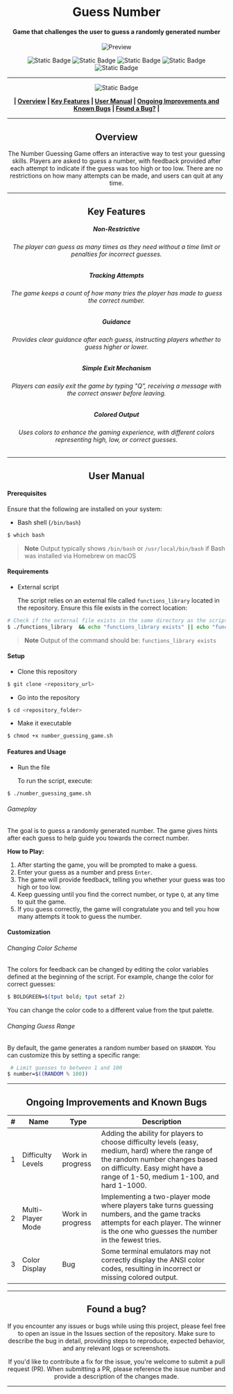 <div align="center">

# Guess Number
####  Game that challenges the user to guess a randomly generated number

![Preview](../../Images/guess_number_game.gif)

![Static Badge](https://img.shields.io/badge/fedora-lightblue%20%20%20%20%20%20%20%20%20%20?style=for-the-badge&logo=fedora&logoColor=lightblue&logoSize=auto&labelColor=black)  ![Static Badge](https://img.shields.io/badge/redhat-darkred%20%20%20%20%20%20?style=for-the-badge&logo=redhat&logoColor=darkred&logoSize=auto&labelColor=black) ![Static Badge](https://img.shields.io/badge/ubuntu-orange?style=for-the-badge&logo=ubuntu&logoColor=orange&logoSize=auto&labelColor=black) ![Static Badge](https://img.shields.io/badge/debian-gray?style=for-the-badge&logo=debian&logoColor=white&logoSize=auto&labelColor=black) ![Static Badge](https://img.shields.io/badge/macos-darkviolet?style=for-the-badge&logo=apple&logoColor=darkviolet&logoSize=auto&labelColor=black)



------------


![Static Badge](https://img.shields.io/badge/Table%20%20%20%20%20%20%20%20%20%20%20of%20%20%20%20%20%20%20%20%20%20Contents-blue?style=for-the-badge&logoColor=darkviolet)

**| [Overview](#overview) | [Key Features](#key-features) | [User Manual](#user-manual) | [Ongoing Improvements and Known Bugs](#ongoing-improvements-and-known-bugs) | [Found a Bug?](#found-a-bug) |**





------------



## Overview
The Number Guessing Game offers an interactive way to test your guessing skills. Players are asked to guess a number, with feedback provided after each attempt to indicate if the guess was too high or too low. There are no restrictions on how many attempts can be made, and users can quit at any time.


------------



## Key Features
##### Non-Restrictive
###### The player can guess as many times as they need without a time limit or penalties for incorrect guesses.
##### Tracking Attempts
###### The game keeps a count of how many tries the player has made to guess the correct number.
##### Guidance
###### Provides clear guidance after each guess, instructing players whether to guess higher or lower.
##### Simple Exit Mechanism
###### Players can easily exit the game by typing "Q", receiving a message with the correct answer before leaving.
##### Colored Output
###### Uses colors to enhance the gaming experience, with different colors representing high, low, or correct guesses.



------------



## User Manual
</div>

#### Prerequisites
Ensure that the following are installed on your system:
- Bash shell (`/bin/bash`)
 ```bash
$ which bash
```
> **Note**
> Output typically shows `/bin/bash` or `/usr/local/bin/bash` if Bash was installed via Homebrew on macOS

####  Requirements

- External script

  The script relies on an external file called `functions_library` located in the repository. Ensure this file exists in the correct location:
```bash
# Check if the external file exists in the same directory as the script:
$ ./functions_library  && echo "functions_library exists" || echo "functions_library is missing"
```
> **Note**
> Output of the command should be: `functions_library exists`

####  Setup
- Clone this repository
 ```bash
$ git clone <repository_url>
```
- Go into the repository
 ```bash
$ cd <repository_folder>
```
- Make it executable
 ```bash
$ chmod +x number_guessing_game.sh
```

####   Features and Usage
- Run the file

  To run the script, execute:
```bash
$ ./number_guessing_game.sh
```


######  Gameplay

The goal is to guess a randomly generated number. The game gives hints after each guess to help guide you towards the correct number.

**How to Play:**

1. After starting the game, you will be prompted to make a guess.
2. Enter your guess as a number and press `Enter`.
3. The game will provide feedback, telling you whether your guess was too high or too low.
4. Keep guessing until you find the correct number, or type `Q`, at any time to quit the game.
5. If you guess correctly, the game will congratulate you and tell you how many attempts it took to guess the number.

#### Customization
###### Changing Color Scheme

The colors for feedback can be changed by editing the color variables defined at the beginning of the script. For example, change the color for correct guesses:
```bash
$ BOLDGREEN=$(tput bold; tput setaf 2)
```
You can change the color code to a different value from the tput palette.


###### Changing Guess Range
By default, the game generates a random number based on `$RANDOM`. You can customize this by setting a specific range:
```bash
 # Limit guesses to between 1 and 100
$ number=$((RANDOM % 100))
```

------------
<div align="center">

## Ongoing Improvements and Known Bugs

| # | Name               | Type             | Description                                                                                                                                                                                                       |
|---|--------------------|------------------|-------------------------------------------------------------------------------------------------------------------------------------------------------------------------------------------------------------------|
| 1 | Difficulty Levels  | Work in progress | Adding the ability for players to choose difficulty levels (easy, medium, hard) where the range of the random number changes based on difficulty. Easy might have a range of 1-50, medium 1-100, and hard 1-1000. |
| 2 |  Multi-Player Mode | Work in progress |  Implementing a two-player mode where players take turns guessing numbers, and the game tracks attempts for each player. The winner is the one who guesses the number in the fewest tries.                        |
| 3 | Color Display      | Bug              | Some terminal emulators may not correctly display the ANSI color codes, resulting in incorrect or missing colored output.                                                                                         |





------------

## Found a bug?

If you encounter any issues or bugs while using this project, please feel free to open an issue in the Issues section of the repository. Make sure to describe the bug in detail, providing steps to reproduce, expected behavior, and any relevant logs or screenshots.

If you'd like to contribute a fix for the issue, you're welcome to submit a pull request (PR). When submitting a PR, please reference the issue number and provide a description of the changes made.

------------

</div>



